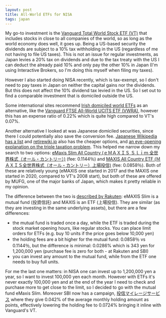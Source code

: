 ```yaml
---
layout: post
title: All-World ETFs for NISA
tags: japan
---
```


My go-to investment is the [Vanguard Total World Stock ETF (VT)](https://investor.vanguard.com/investment-products/etfs/profile/vt) that includes stocks in close to all companies of the world, so as long as the world economy does well, it goes up. Being a US-based security the dividends are subject to a 10% tax withholding in the US (regardless of me not having to file US taxes). This is not an issue for regular investments, as Japan levies a 20% tax on dividends and due to the tax treaty with the US I can deduct the already paid 10% and only pay the other 10% in Japan (I'm using Interactive Brokers, so I'm doing this myself when filing my taxes). 

However I also started doing NISA recently, which is tax-exempt, so I don't need to pay taxes in Japan on neither the capital gains nor the dividends. But this does not affect the 10% dividend tax levied in the US. So I set out to find a comparable investment that is domiciled outside the US.

Some international sites recommend [Irish domiciled world ETFs](https://www.drwealth.com/best-irish-domiciled-world-etfs/) as an alternative, like the [Vanguard FTSE All-World UCITS ETF (VWRA)](https://www.vanguardmexico.com/en/products/financial-products/equity-etf/VWRA), however this has an expense ratio of 0.22% which is quite high compared to VT's 0.07%.

Another alternative I looked at was Japanese domiciled securities, since there I could potentially also save the conversion fee. [Japanese Wikipedia has a list](https://ja.wikipedia.org/wiki/%E5%85%A8%E4%B8%96%E7%95%8C%E6%A0%AA%E5%BC%8F%E3%82%A4%E3%83%B3%E3%83%87%E3%83%83%E3%82%AF%E3%82%B9) and [retirewiki.jp](https://retirewiki.jp/wiki/Japanese_global_index_funds) also has the cheaper options, and [an eye-opening explanation on the triple taxation problem](https://retirewiki.jp/wiki/Japanese_global_index_funds#The_triple_taxation_problem). This helped me narrow down my search to two options: [eMaxis Slim All Country (ｅＭＡＸＩＳ Ｓｌｉｍ 全世界株式（オール・カントリー）)](https://emaxis.jp/fund/253425.html) (fee: 0.1144％) and [MAXIS All Country ETF (ＭＡＸＩＳ全世界株式（オール・カントリー）上場投信)](https://www.am.mufg.jp/fund/182559.html) (fee: 0.0858％). Both of these are relatively young (eMAXIS one started in 2017 and the MAXIS one started in 2020, compared to VT's 2008 start), but both of these are offered by MUFG, one of the major banks of Japan, which makes it pretty reliable in my opinion.

The difference between the two is [described by Rakuten](https://www.rakuten-sec.co.jp/web/special/emaxis_maxis/): eMAXIS Slim is a mutual fund (投資信託) and MAXIS is an ETF (上場投信). They are similar (as they are investing in the same underlying assets), but there are a few differences:
* the mutual fund is traded once a day, while the ETF is traded during the stock market opening hours, like regular stocks. You can place limit orders for ETFs (e.g. buy 10 units if the price goes below 10,000 yen)
* the holding fees are a bit higher for the mutual fund: 0.0858％ vs 0.1144％, but the difference is minimal: 0.0286% which is 343 yen for 1,200,000 yen (purchase fee is zero for both - at Rakuten and SBI)
* you can invest any amount to the mutual fund, while from the ETF one needs to buy full units.

For me the last one matters: in NISA one can invest up to 1,200,000 yen a year, so I want to invest 100,000 yen each month. However with ETFs it's never exactly 100,000 yen and at the end of the year I need to check and purchase more to get close to the limit, so I decided to go with the mutual fund eMaxis Slim. Moreover SBI now has a campaign, [投信マイレージサービス](https://site1.sbisec.co.jp/ETGate/WPLETmgR001Control?OutSide=on&getFlg=on&burl=search_home&cat1=home&cat2=service&dir=service&file=home_point_01.html) where they give 0.042% of the average monthly holding amount as points, effectively lowering the holding fee to 0.0724% bringing it inline with Vanguard's  VT.
